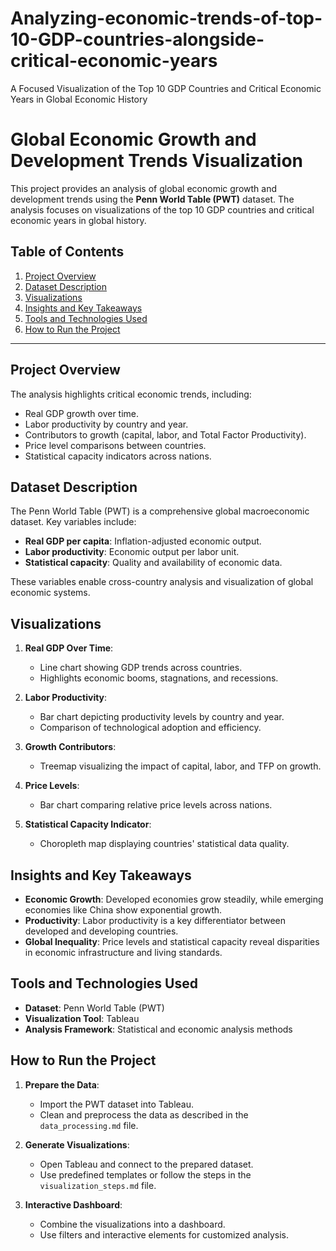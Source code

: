 # Analyzing-economic-trends-of-top-10-GDP-countries-alongside-critical-economic-years
A Focused Visualization of the Top 10 GDP Countries and Critical Economic Years in Global Economic History

# Global Economic Growth and Development Trends Visualization

This project provides an analysis of global economic growth and development trends using the **Penn World Table (PWT)** dataset. The analysis focuses on visualizations of the top 10 GDP countries and critical economic years in global history.

## Table of Contents

1. [Project Overview](#project-overview)
2. [Dataset Description](#dataset-description)
3. [Visualizations](#visualizations)
4. [Insights and Key Takeaways](#insights-and-key-takeaways)
5. [Tools and Technologies Used](#tools-and-technologies-used)
6. [How to Run the Project](#how-to-run-the-project)

---

## Project Overview

The analysis highlights critical economic trends, including:
- Real GDP growth over time.
- Labor productivity by country and year.
- Contributors to growth (capital, labor, and Total Factor Productivity).
- Price level comparisons between countries.
- Statistical capacity indicators across nations.

## Dataset Description

The Penn World Table (PWT) is a comprehensive global macroeconomic dataset. Key variables include:
- **Real GDP per capita**: Inflation-adjusted economic output.
- **Labor productivity**: Economic output per labor unit.
- **Statistical capacity**: Quality and availability of economic data.

These variables enable cross-country analysis and visualization of global economic systems.

## Visualizations

1. **Real GDP Over Time**:
   - Line chart showing GDP trends across countries.
   - Highlights economic booms, stagnations, and recessions.

2. **Labor Productivity**:
   - Bar chart depicting productivity levels by country and year.
   - Comparison of technological adoption and efficiency.

3. **Growth Contributors**:
   - Treemap visualizing the impact of capital, labor, and TFP on growth.

4. **Price Levels**:
   - Bar chart comparing relative price levels across nations.

5. **Statistical Capacity Indicator**:
   - Choropleth map displaying countries' statistical data quality.

## Insights and Key Takeaways

- **Economic Growth**: Developed economies grow steadily, while emerging economies like China show exponential growth.
- **Productivity**: Labor productivity is a key differentiator between developed and developing countries.
- **Global Inequality**: Price levels and statistical capacity reveal disparities in economic infrastructure and living standards.

## Tools and Technologies Used

- **Dataset**: Penn World Table (PWT)
- **Visualization Tool**: Tableau
- **Analysis Framework**: Statistical and economic analysis methods

## How to Run the Project

1. **Prepare the Data**:
   - Import the PWT dataset into Tableau.
   - Clean and preprocess the data as described in the `data_processing.md` file.

2. **Generate Visualizations**:
   - Open Tableau and connect to the prepared dataset.
   - Use predefined templates or follow the steps in the `visualization_steps.md` file.

3. **Interactive Dashboard**:
   - Combine the visualizations into a dashboard.
   - Use filters and interactive elements for customized analysis.








